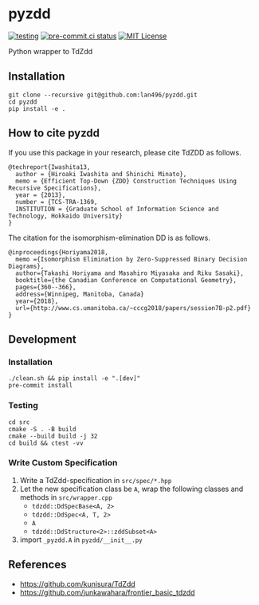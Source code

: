 # pyzdd
[![testing](https://github.com/lan496/pyzdd/actions/workflows/ci.yml/badge.svg)](https://github.com/lan496/pyzdd/actions/workflows/ci.yml)
[![pre-commit.ci status](https://results.pre-commit.ci/badge/github/lan496/pyzdd/main.svg?badge_token=MU26PgVHQe-LRTPsqN6olg)](https://results.pre-commit.ci/latest/github/lan496/pyzdd/main?badge_token=MU26PgVHQe-LRTPsqN6olg)
[![MIT License](http://img.shields.io/badge/license-MIT-blue.svg?style=flat)](LICENSE)

Python wrapper to TdZdd

## Installation

```shell
git clone --recursive git@github.com:lan496/pyzdd.git
cd pyzdd
pip install -e .
```

## How to cite pyzdd

If you use this package in your research, please cite TdZDD as follows.

```
@techreport{Iwashita13,
  author = {Hiroaki Iwashita and Shinichi Minato},
  memo = {Efficient Top-Down {ZDD} Construction Techniques Using Recursive Specifications},
  year = {2013},
  number = {TCS-TRA-1369,
  INSTITUTION = {Graduate School of Information Science and Technology, Hokkaido University}
}
```

The citation for the isomorphism-elimination DD is as follows.

```
@inproceedings{Horiyama2018,
  memo ={Isomorphism Elimination by Zero-Suppressed Binary Decision Diagrams},
  author={Takashi Horiyama and Masahiro Miyasaka and Riku Sasaki},
  booktitle={the Canadian Conference on Computational Geometry},
  pages={360--366},
  address={Winnipeg, Manitoba, Canada}
  year={2018},
  url={http://www.cs.umanitoba.ca/~cccg2018/papers/session7B-p2.pdf}
}
```

## Development

### Installation

```shell
./clean.sh && pip install -e ".[dev]"
pre-commit install
```

### Testing

```shell
cd src
cmake -S . -B build
cmake --build build -j 32
cd build && ctest -vv
```

### Write Custom Specification
1. Write a TdZdd-specification in `src/spec/*.hpp`
2. Let the new specification class be `A`, wrap the following classes and methods in `src/wrapper.cpp`
    - `tdzdd::DdSpecBase<A, 2>`
    - `tdzdd::DdSpec<A, T, 2>`
    - `A`
    - `tdzdd::DdStructure<2>::zddSubset<A>`
3. import `_pyzdd.A` in `pyzdd/__init__.py`

## References
- https://github.com/kunisura/TdZdd
- https://github.com/junkawahara/frontier_basic_tdzdd
